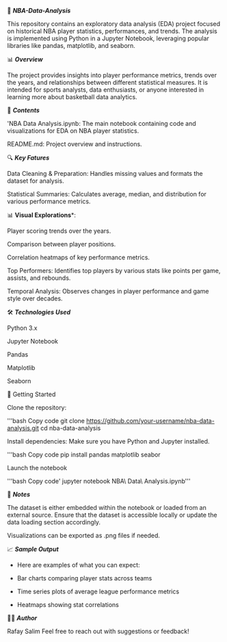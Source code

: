 🏀 
***NBA-Data-Analysis***
                  
This repository contains an exploratory data analysis (EDA) project focused on historical NBA player statistics, performances, and trends. The analysis is implemented using Python in a Jupyter Notebook, leveraging popular libraries like pandas, matplotlib, and seaborn.

📊 
***Overview***

The project provides insights into player performance metrics, trends over the years, and relationships between different statistical measures. It is intended for sports analysts, data enthusiasts, or anyone interested in learning more about basketball data analytics.

📁 ***Contents***

'NBA Data Analysis.ipynb: The main notebook containing code and visualizations for EDA on NBA player statistics.

README.md: Project overview and instructions.

🔍 ***Key Fatures***

Data Cleaning & Preparation: Handles missing values and formats the dataset for analysis.

Statistical Summaries: Calculates average, median, and distribution for various performance metrics.

📊 **Visual Explorations***:

Player scoring trends over the years.

Comparison between player positions.

Correlation heatmaps of key performance metrics.

Top Performers: Identifies top players by various stats like points per game, assists, and rebounds.

Temporal Analysis: Observes changes in player performance and game style over decades.

🛠️ ***Technologies Used***

Python 3.x

Jupyter Notebook

Pandas

Matplotlib

Seaborn

🚀 Getting Started

Clone the repository:

'''bash
Copy code
git clone https://github.com/your-username/nba-data-analysis.git
cd nba-data-analysis

Install dependencies:
Make sure you have Python and Jupyter installed. 

'''bash
Copy code
pip install pandas matplotlib seabor

Launch the notebook

'''bash
Copy code'
jupyter notebook NBA\ Data\ Analysis.ipynb'''

📌 ***Notes***

The dataset is either embedded within the notebook or loaded from an external source. Ensure that the dataset is accessible locally or update the data loading section accordingly.

Visualizations can be exported as .png files if needed.

📈 ***Sample Output***
- Here are examples of what you can expect:

- Bar charts comparing player stats across teams

- Time series plots of average league performance metrics

- Heatmaps showing stat correlations

👨‍💻 ***Author***

Rafay Salim
Feel free to reach out with suggestions or feedback!


